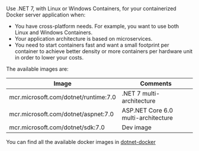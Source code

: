 Use .NET 7, with Linux or Windows Containers, for your containerized Docker server application when:

-   You have cross-platform needs. For example, you want to use both Linux and Windows Containers.
-   Your application architecture is based on microservices.
-   You need to start containers fast and want a small footprint per container to achieve better density or more containers per hardware unit in order to lower your costs.

The available images are: 

| Image | Comments |
| ------ | ------- |
| mcr.microsoft.com/dotnet/runtime:7.0 | .NET 7 multi-architecture |
| mcr.microsoft.com/dotnet/aspnet:7.0 |   ASP.NET Core 6.0 multi-architecture |
| mcr.microsoft.com/dotnet/sdk:7.0 | Dev image|

You can find all the available docker images in [dotnet-docker](https://github.com/dotnet/dotnet-docker)


